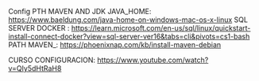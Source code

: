Config PTH MAVEN AND JDK JAVA_HOME: https://www.baeldung.com/java-home-on-windows-mac-os-x-linux
SQL SERVER DOCKER : https://learn.microsoft.com/en-us/sql/linux/quickstart-install-connect-docker?view=sql-server-ver16&tabs=cli&pivots=cs1-bash
PATH MAVEN_: https://phoenixnap.com/kb/install-maven-debian

CURSO CONFIGURACION: https://www.youtube.com/watch?v=QIy5dHtRaH8